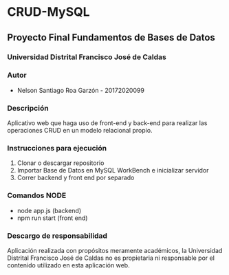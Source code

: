 # CRUD-MySQL
## Proyecto Final Fundamentos de Bases de Datos
### Universidad Distrital Francisco José de Caldas

### Autor
- Nelson Santiago Roa Garzón - 20172020099

### Descripción
Aplicativo web que haga uso de front-end y back-end para realizar las operaciones CRUD
en un modelo relacional propio.

### Instrucciones para ejecución
1. Clonar o descargar repositorio
2. Importar Base de Datos en MySQL WorkBench e inicializar servidor
3. Correr backend y front end por separado


### Comandos NODE
- node app.js (backend)
- npm run start (front end)

### Descargo de responsabilidad
Aplicación realizada con propósitos meramente académicos, 
la Universidad Distrital Francisco José de Caldas no es propietaria
ni responsable por el contenido utilizado en esta aplicación web.
